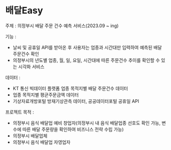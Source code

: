 # 배달Easy


주제 : 의정부시 배달 주문 건수 예측 서비스(2023.09 ~ ing)



기능 : 

- 날씨 및 공휴일 API를 받아온 후 사용자는 업종과 시간대만 입력하여 예측된 배달 주문건수 확인
- 의정부시의 년도별 업종, 월, 일, 요일, 시간대에 따른 주문건수 추이를 확인할 수 있는 시각화 서비스
  

  

데이터 :

- KT 통신 빅데이터 플랫폼 업종 목적지별 배달 주문건수 데이터
- 업종 목적지별 평균주문금액 데이터
- 기상자료개방포털 방재기상관측 데이터, 공공데이터포털 공휴일 API


프로젝트 목적 :
- 의정부시 음식 배달업 예비 창업자(의정부시 내 음식 배달업종 선호도 확인 가능, 변수에 따른 배달 주문량을 확인하여 비즈니스 전략 수립 가능)
- 의정부시 배달업체
- 의정부시 음식 배달업 자영업자






